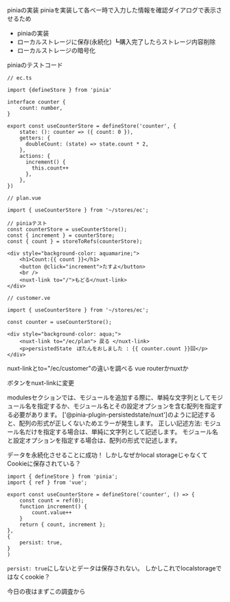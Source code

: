 piniaの実装
piniaを実装して各ベー時で入力した情報を確認ダイアログで表示させるため

- piniaの実装
- ローカルストレージに保存(永続化)
    ┗購入完了したらストレージ内容削除
- ローカルストレージの暗号化

piniaのテストコード

```
// ec.ts

import {defineStore } from 'pinia'

interface counter {
    count: number,
}

export const useCounterStore = defineStore('counter', {
    state: (): counter => ({ count: 0 }),
    getters: {
      doubleCount: (state) => state.count * 2,
    },
    actions: {
      increment() {
        this.count++
      },
    },
})
```

```
// plan.vue

import { useCounterStore } from '~/stores/ec';

// piniaテスト
const counterStore = useCounterStore();
const { increment } = counterStore;
const { count } = storeToRefs(counterStore);

<div style="background-color: aquamarine;">
    <h1>Count:{{ count }}</h1>
    <button @click="increment">たすよ</button>
    <br />
    <nuxt-link to="/">もどる</nuxt-link>
</div>
```

```
// customer.ve

import { useCounterStore } from '~/stores/ec';

const counter = useCounterStore();

<div style="background-color: aqua;">
    <nuxt-link to="/ec/plan"> 戻る </nuxt-link>
    <p>persistedState　ぼたんをおしました : {{ counter.count }}回</p>
</div>
```



nuxt-linkとto="/ec/customer"の違いを調べる
vue routerかnuxtか

ボタンをnuxt-linkに変更

modulesセクションでは、モジュールを追加する際に、単純な文字列としてモジュール名を指定するか、モジュール名とその設定オプションを含む配列を指定する必要があります。
['@pinia-plugin-persistedstate/nuxt']のように記述すると、配列の形式が正しくないためエラーが発生します。
正しい記述方法:
モジュール名だけを指定する場合は、単純に文字列として記述します。
モジュール名と設定オプションを指定する場合は、配列の形式で記述します。

データを永続化させることに成功！
しかしなぜかlocal storageじゃなくてCookieに保存されている？

```
import { defineStore } from 'pinia';
import { ref } from 'vue';

export const useCounterStore = defineStore('counter', () => {
    const count = ref(0);
    function increment() {
        count.value++
    }
    return { count, increment };
},
{
    persist: true,
}
)
```

`persist: true`にしないとデータは保存されない。
しかしこれでlocalstorageではなくcookie？

今日の夜はまずこの調査から